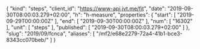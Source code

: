 {
  "kind": "steps",
  "client_id": "https://www-api.jvt.me/fit",
  "date": "2019-09-30T08:00:03.279+02:00",
  "h": "h-measure",
  "properties": {
    "start": [
      "2019-09-29T00:00:00Z"
    ],
    "end": [
      "2019-09-30T00:00:00Z"
    ],
    "num": [
      "16302"
    ],
    "unit": [
      "steps"
    ],
    "published": [
      "2019-09-30T08:00:03.279+02:00"
    ]
  },
  "slug": "2019/09/fcnca",
  "aliases": [
    "/mf2/e68e2279-72a4-41b1-bce3-8343cc070beb/"
  ]
}
